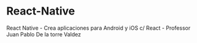 # React-Native
React Native - Crea aplicaciones para Android y iOS c/ React - Professor Juan Pablo De la torre Valdez
